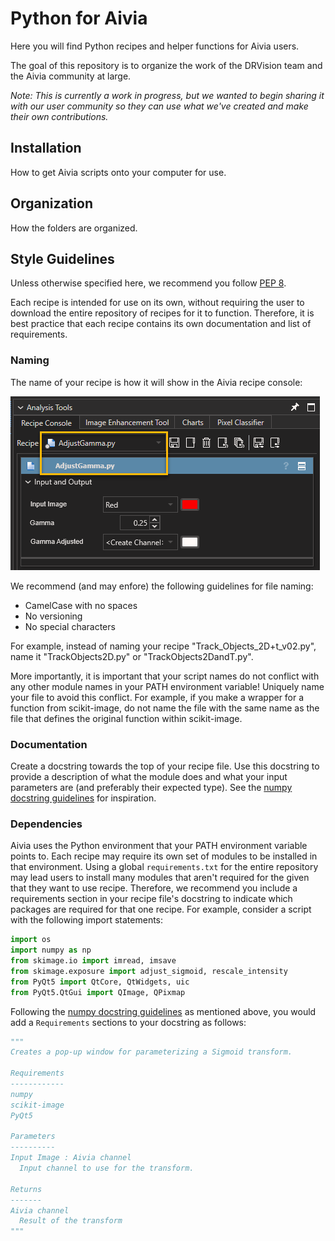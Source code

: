 # Python for Aivia

Here you will find Python recipes and helper functions for Aivia users.

The goal of this repository is to organize the work of the DRVision team and the Aivia community at large.

_Note: This is currently a work in progress, but we wanted to begin sharing it with our user community so they can use what we've created and make their own contributions._

## Installation

How to get Aivia scripts onto your computer for use.

## Organization

How the folders are organized.

## Style Guidelines

Unless otherwise specified here, we recommend you follow [PEP 8](https://www.python.org/dev/peps/pep-0008/ "PEP 8").

Each recipe is intended for use on its own, without requiring the user to download the entire repository of recipes for it to function. Therefore, it is best practice that each recipe contains its own documentation and list of requirements.

### Naming

The name of your recipe is how it will show in the Aivia recipe console:

![Recipe name in the Aivia console.](DRVisionFiles/Snapshots/PythonFilenameInAivia.png "Recipe Naming Example")


We recommend (and may enfore) the following guidelines for file naming: 

* CamelCase with no spaces
* No versioning
* No special characters

For example, instead of naming your recipe "Track_Objects_2D+t_v02.py", name it "TrackObjects2D.py" or "TrackObjects2DandT.py".

More importantly, it is important that your script names do not conflict with any other module names in your PATH environment variable! Uniquely name your file to avoid this conflict. For example, if you make a wrapper for a function from scikit-image, do not name the file with the same name as the file that defines the original function within scikit-image.

### Documentation

Create a docstring towards the top of your recipe file. Use this docstring to provide a description of what the module does and what your input parameters are (and preferably their expected type). See the [numpy docstring guidelines](https://numpydoc.readthedocs.io/en/latest/format.html) for inspiration.

### Dependencies

Aivia uses the Python environment that your PATH environment variable points to. Each recipe may require its own set of modules to be installed in that environment. Using a global `requirements.txt` for the entire repository may lead users to install many modules that aren't required for the given that they want to use recipe. Therefore, we recommend you include a requirements section in your recipe file's docstring to indicate which packages are required for that one recipe. For example, consider a script with the following import statements:

```python
import os
import numpy as np
from skimage.io import imread, imsave
from skimage.exposure import adjust_sigmoid, rescale_intensity
from PyQt5 import QtCore, QtWidgets, uic
from PyQt5.QtGui import QImage, QPixmap
```

Following the [numpy docstring guidelines](https://numpydoc.readthedocs.io/en/latest/format.html) as mentioned above, you would add a `Requirements` sections to your docstring as follows:

```python
"""
Creates a pop-up window for parameterizing a Sigmoid transform.

Requirements
------------
numpy
scikit-image
PyQt5

Parameters
----------
Input Image : Aivia channel
  Input channel to use for the transform.

Returns
-------
Aivia channel
  Result of the transform
"""
```
